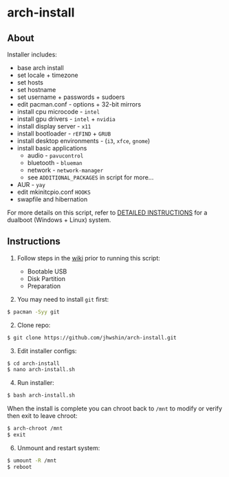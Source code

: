 # arch-install

## About

Installer includes:
- base arch install
- set locale + timezone
- set hosts
- set hostname
- set username + passwords + sudoers
- edit pacman.conf - options + 32-bit mirrors
- install cpu microcode - `intel`
- install gpu drivers - `intel` + `nvidia`
- install display server - `x11`
- install bootloader - `rEFIND` + `GRUB`
- install desktop environments - (`i3`, `xfce`, `gnome`)
- install basic applications
    -   audio - `pavucontrol`
    -   bluetooth - `blueman`
    -   network - `network-manager`
    -   see `ADDITIONAL_PACKAGES` in script for more...
- AUR - `yay`
- edit mkinitcpio.conf `HOOKS`
- swapfile and hibernation

For more details on this script, refer to [DETAILED INSTRUCTIONS](https://github.com/jhwshin/arch-install/wiki) for a dualboot (Windows + Linux) system.

## Instructions

1.  Follow steps in the [wiki](https://github.com/jhwshin/arch-install/wiki/2.-Arch-Linux-Install#1-bootable-usb) prior to running this script:
    - Bootable USB
    - Disk Partition
    - Preparation

2. You may need to install `git` first:
```bash
$ pacman -Syy git
```

2. Clone repo:
```bash
$ git clone https://github.com/jhwshin/arch-install.git
```

3. Edit installer configs:
```bash
$ cd arch-install
$ nano arch-install.sh
```

4. Run installer:
```bash
$ bash arch-install.sh
```

When the install is complete you can chroot back to `/mnt` to modify or verify then exit to leave chroot:
```bash
$ arch-chroot /mnt
$ exit
```

6. Unmount and restart system:
```bash
$ umount -R /mnt
$ reboot
```

